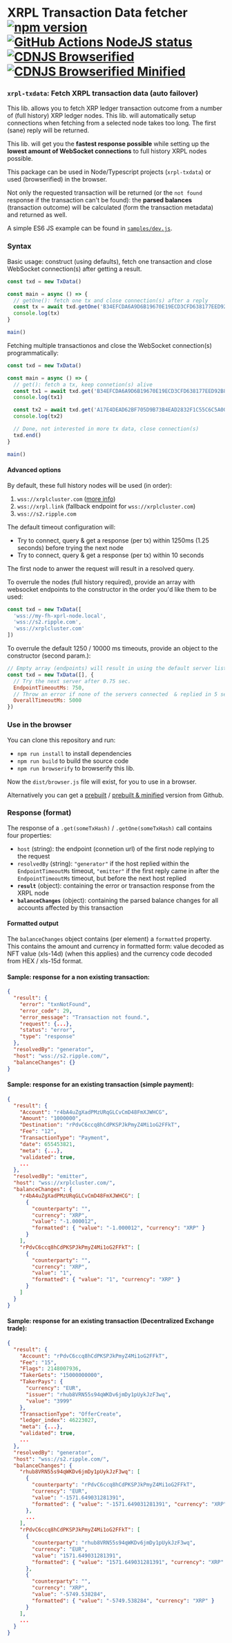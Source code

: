 # XRPL Transaction Data fetcher [![npm version](https://badge.fury.io/js/xrpl-txdata.svg)](https://www.npmjs.com/xrpl-txdata) [![GitHub Actions NodeJS status](https://github.com/XRPL-Labs/XrplTxData/workflows/NodeJS/badge.svg?branch=main)](https://github.com/XRPL-Labs/XrplTxData/actions) [![CDNJS Browserified](https://img.shields.io/badge/cdnjs-browserified-blue)](https://cdn.jsdelivr.net/gh/XRPL-Labs/XrplTxData@main/dist/browser.js) [![CDNJS Browserified Minified](https://img.shields.io/badge/cdnjs-minified-orange)](https://cdn.jsdelivr.net/gh/XRPL-Labs/XrplTxData@main/dist/browser.min.js)

### `xrpl-txdata`: Fetch XRPL transaction data (auto failover)

This lib. allows you to fetch XRP ledger transaction outcome from a number of (full history) XRP ledger nodes. This lib. will automatically setup connections when fetching from a selected node takes too long. The first (sane) reply will be returned.

This lib. will get you the **fastest response possible** while setting up the **lowest amount of WebSocket connections** to full history XRPL nodes possible.

This package can be used in Node/Typescript projects (`xrpl-txdata`) or used (browserified) in the browser.

Not only the requested transaction will be returned (or the `not found` response if the transaction can't be found): the **parsed balances** (transaction outcome) will be calculated (form the transaction metadata) and returned as well.

A simple ES6 JS example can be found in [`samples/dev.js`](https://github.com/XRPL-Labs/XrplTxData/blob/main/samples/dev.js).

### Syntax

Basic usage: construct (using defaults), fetch one transaction and close WebSocket connection(s) after getting a result.

```javascript
const txd = new TxData()

const main = async () => {
  // getOne(): fetch one tx and close connection(s) after a reply
  const tx = await txd.getOne('B34EFCDA6A9D6B19670E19ECD3CFD638177EED92B863756DD96CFD197B940515')
  console.log(tx)
}

main()
```

Fetching multiple transactionos and close the WebSocket connection(s) programmatically:

```javascript
const txd = new TxData()

const main = async () => {
  // get(): fetch a tx, keep connetion(s) alive
  const tx1 = await txd.get('B34EFCDA6A9D6B19670E19ECD3CFD638177EED92B863756DD96CFD197B940515')
  console.log(tx1)

  const tx2 = await txd.get('A17E4DEAD62BF705D9B73B4EAD2832F1C55C6C5A0067327A45E497FD8D31C0E3')
  console.log(tx2)

  // Done, not interested in more tx data, close connection(s)
  txd.end()
}

main()
```

#### Advanced options

By default, these full history nodes will be used (in order):

1. `wss://xrplcluster.com` ([more info](https://xrplcluster.com))
2. `wss://xrpl.link` (fallback endpoint for `wss://xrplcluster.com`)
3. `wss://s2.ripple.com`

The default timeout configuration will:

- Try to connect, query & get a response (per tx) within 1250ms (1.25 seconds) before trying the next node
- Try to connect, query & get a response (per tx) within 10 seconds

The first node to anwer the request will result in a resolved query.

To overrule the nodes (full history required), provide an array with websocket endpoints to the constructor in the order you'd like them to be used:

```javascript
const txd = new TxData([
  'wss://my-fh-xprl-node.local',
  'wss://s2.ripple.com',
  'wss://xrplcluster.com'
])
```

To overrule the default 1250 / 10000 ms timeouts, provide an object to the constructor (second param.):

```javascript
// Empty array (endpoints) will result in using the default server list
const txd = new TxData([], {
  // Try the next server after 0.75 sec.
  EndpointTimeoutMs: 750,
  // Throw an error if none of the servers connected  & replied in 5 seconds
  OverallTimeoutMs: 5000
})
```

### Use in the browser

You can clone this repository and run:

- `npm run install` to install dependencies
- `npm run build` to build the source code
- `npm run browserify` to browserify this lib.

Now the `dist/browser.js` file will exist, for you to use in a browser.

Alternatively you can get a [prebuilt](https://cdn.jsdelivr.net/gh/XRPL-Labs/XrplTxData@main/dist/browser.js) / [prebuilt & minified](https://cdn.jsdelivr.net/gh/XRPL-Labs/XrplTxData@main/dist/browser.min.js) version from Github.

### Response (format)

The response of a `.get(someTxHash)` / `.getOne(someTxHash)` call contains four properties:

- `host` (string): the endpoint (connetion url) of the first node replying to the request 
- `resolvedBy` (string): `"generator"` if the host replied within the `EndpointTimeoutMs` timeout, `"emitter"` if the first reply came in after the `EndpointTimeoutMs` timeout, but before the next host replied 
- **`result`** (object): containing the error or transaction response from the XRPL node
- **`balanceChanges`** (object): containing the parsed balance changes for all accounts affected by this transaction

#### Formatted output

The `balanceChanges` object contains (per element) a `formatted` property. This contains the amount and currency
in formatted form: value decoded as NFT value (xls-14d) (when this applies) and the currency code decoded from HEX / xls-15d format.

#### Sample: response for a non existing transaction:

```json
{
  "result": {
    "error": "txnNotFound",
    "error_code": 29,
    "error_message": "Transaction not found.",
    "request": {...},
    "status": "error",
    "type": "response"
  },
  "resolvedBy": "generator",
  "host": "wss://s2.ripple.com/",
  "balanceChanges": {}
}
```

#### Sample: response for an existing transaction (simple payment):
```json
{
  "result": {
    "Account": "r4bA4uZgXadPMzURqGLCvCmD48FmXJWHCG",
    "Amount": "1000000",
    "Destination": "rPdvC6ccq8hCdPKSPJkPmyZ4Mi1oG2FFkT",
    "Fee": "12",
    "TransactionType": "Payment",
    "date": 655453821,
    "meta": {...},
    "validated": true,
    ...
  },
  "resolvedBy": "emitter",
  "host": "wss://xrplcluster.com/",
  "balanceChanges": {
    "r4bA4uZgXadPMzURqGLCvCmD48FmXJWHCG": [
      {
        "counterparty": "",
        "currency": "XRP",
        "value": "-1.000012",
        "formatted": { "value": "-1.000012", "currency": "XRP" }
      }
    ],
    "rPdvC6ccq8hCdPKSPJkPmyZ4Mi1oG2FFkT": [
      {
        "counterparty": "",
        "currency": "XRP",
        "value": "1",
        "formatted": { "value": "1", "currency": "XRP" }
      }
    ]
  }
}
```

#### Sample: response for an existing transaction (Decentralized Exchange trade):

```json
{
  "result": {
    "Account": "rPdvC6ccq8hCdPKSPJkPmyZ4Mi1oG2FFkT",
    "Fee": "15",
    "Flags": 2148007936,
    "TakerGets": "15000000000",
    "TakerPays": {
      "currency": "EUR",
      "issuer": "rhub8VRN55s94qWKDv6jmDy1pUykJzF3wq",
      "value": "3999"
    },
    "TransactionType": "OfferCreate",
    "ledger_index": 46223027,
    "meta": {...},
    "validated": true,
    ...
  },
  "resolvedBy": "generator",
  "host": "wss://s2.ripple.com/",
  "balanceChanges": {
    "rhub8VRN55s94qWKDv6jmDy1pUykJzF3wq": [
      {
        "counterparty": "rPdvC6ccq8hCdPKSPJkPmyZ4Mi1oG2FFkT",
        "currency": "EUR",
        "value": "-1571.649031281391",
        "formatted": { "value": "-1571.649031281391", "currency": "XRP" }
      },
      ...
    ],
    "rPdvC6ccq8hCdPKSPJkPmyZ4Mi1oG2FFkT": [
      {
        "counterparty": "rhub8VRN55s94qWKDv6jmDy1pUykJzF3wq",
        "currency": "EUR",
        "value": "1571.649031281391",
        "formatted": { "value": "1571.649031281391", "currency": "XRP" }
      },
      {
        "counterparty": "",
        "currency": "XRP",
        "value": "-5749.538284",
        "formatted": { "value": "-5749.538284", "currency": "XRP" }
      }
    ],
    ...
  }
}
```
